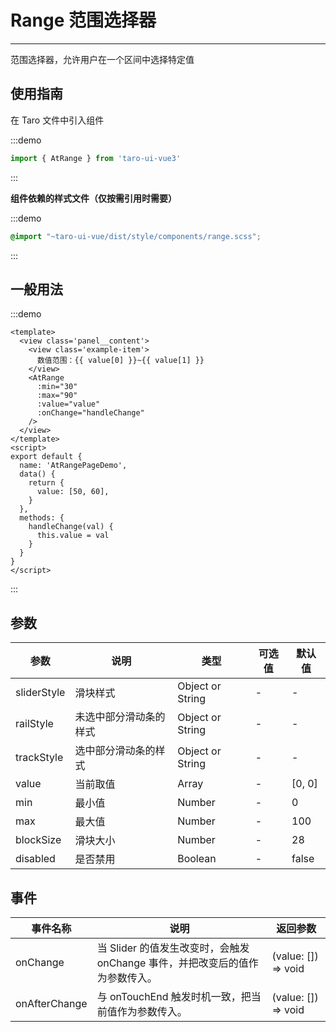# Range 范围选择器

---
范围选择器，允许用户在一个区间中选择特定值

## 使用指南
在 Taro 文件中引入组件

:::demo
```js
import { AtRange } from 'taro-ui-vue3'
```
:::

**组件依赖的样式文件（仅按需引用时需要）**

:::demo
```scss
@import "~taro-ui-vue/dist/style/components/range.scss";
```
:::

## 一般用法

:::demo

```vue
<template>
  <view class='panel__content'>
    <view class='example-item'>
      数值范围：{{ value[0] }}~{{ value[1] }}
    </view>
    <AtRange
      :min="30"
      :max="90"
      :value="value"
      :onChange="handleChange"
    />
  </view>
</template>
<script>
export default {
  name: 'AtRangePageDemo',
  data() {
    return {
      value: [50, 60],
    }
  },
  methods: {
    handleChange(val) {
      this.value = val
    }
  }
}
</script>
```

:::

## 参数

| 参数       | 说明       | 类型    | 可选值    | 默认值   |
| ---------- | -------- | ------- | -------- | -------- |
| sliderStyle | 滑块样式 | Object or String  | - | - |
| railStyle | 未选中部分滑动条的样式 | Object or String  | - | - |
| trackStyle | 选中部分滑动条的样式 | Object or String  | - | - |
| value | 当前取值 | Array  | - | [0, 0] |
| min | 最小值 | Number  | - | 0 |
| max | 最大值 | Number  | - | 100 |
| blockSize | 滑块大小 | Number  | - | 28 |
| disabled | 是否禁用 | Boolean  | - | false |

## 事件

| 事件名称 | 说明          | 返回参数  |
|---------- |-------------- |---------- |
| onChange | 当 Slider 的值发生改变时，会触发 onChange 事件，并把改变后的值作为参数传入。 | (value: []) => void  |
| onAfterChange | 与 onTouchEnd 触发时机一致，把当前值作为参数传入。 | (value: []) => void |
